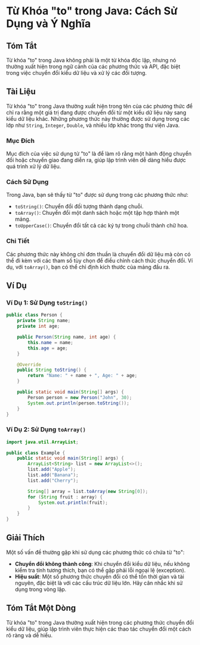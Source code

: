<!--
Meta Description: # Từ Khóa "to" trong Java: Cách Sử Dụng và Ý Nghĩa ## Tóm Tắt Từ khóa "to" trong Java không phải là một từ khóa độc lập, nhưng nó thường xuất hiện tro...
Meta Keywords: trong, chuyển, đổi, các, một
-->

# Từ Khóa "to" trong Java: Cách Sử Dụng và Ý Nghĩa

## Tóm Tắt
Từ khóa "to" trong Java không phải là một từ khóa độc lập, nhưng nó thường xuất hiện trong ngữ cảnh của các phương thức và API, đặc biệt trong việc chuyển đổi kiểu dữ liệu và xử lý các đối tượng.

## Tài Liệu
Từ khóa "to" trong Java thường xuất hiện trong tên của các phương thức để chỉ ra rằng một giá trị đang được chuyển đổi từ một kiểu dữ liệu này sang kiểu dữ liệu khác. Những phương thức này thường được sử dụng trong các lớp như `String`, `Integer`, `Double`, và nhiều lớp khác trong thư viện Java. 

### Mục Đích
Mục đích của việc sử dụng từ "to" là để làm rõ rằng một hành động chuyển đổi hoặc chuyển giao đang diễn ra, giúp lập trình viên dễ dàng hiểu được quá trình xử lý dữ liệu.

### Cách Sử Dụng
Trong Java, bạn sẽ thấy từ "to" được sử dụng trong các phương thức như:
- `toString()`: Chuyển đổi đối tượng thành dạng chuỗi.
- `toArray()`: Chuyển đổi một danh sách hoặc một tập hợp thành một mảng.
- `toUpperCase()`: Chuyển đổi tất cả các ký tự trong chuỗi thành chữ hoa.

### Chi Tiết
Các phương thức này không chỉ đơn thuần là chuyển đổi dữ liệu mà còn có thể đi kèm với các tham số tùy chọn để điều chỉnh cách thức chuyển đổi. Ví dụ, với `toArray()`, bạn có thể chỉ định kích thước của mảng đầu ra.

## Ví Dụ
### Ví Dụ 1: Sử Dụng `toString()`
```java
public class Person {
    private String name;
    private int age;

    public Person(String name, int age) {
        this.name = name;
        this.age = age;
    }

    @Override
    public String toString() {
        return "Name: " + name + ", Age: " + age;
    }

    public static void main(String[] args) {
        Person person = new Person("John", 30);
        System.out.println(person.toString());
    }
}
```

### Ví Dụ 2: Sử Dụng `toArray()`
```java
import java.util.ArrayList;

public class Example {
    public static void main(String[] args) {
        ArrayList<String> list = new ArrayList<>();
        list.add("Apple");
        list.add("Banana");
        list.add("Cherry");

        String[] array = list.toArray(new String[0]);
        for (String fruit : array) {
            System.out.println(fruit);
        }
    }
}
```

## Giải Thích
Một số vấn đề thường gặp khi sử dụng các phương thức có chứa từ "to":
- **Chuyển đổi không thành công**: Khi chuyển đổi kiểu dữ liệu, nếu không kiểm tra tính tương thích, bạn có thể gặp phải lỗi ngoại lệ (exception).
- **Hiệu suất**: Một số phương thức chuyển đổi có thể tốn thời gian và tài nguyên, đặc biệt là với các cấu trúc dữ liệu lớn. Hãy cân nhắc khi sử dụng trong vòng lặp.

## Tóm Tắt Một Dòng
Từ khóa "to" trong Java thường xuất hiện trong các phương thức chuyển đổi kiểu dữ liệu, giúp lập trình viên thực hiện các thao tác chuyển đổi một cách rõ ràng và dễ hiểu.